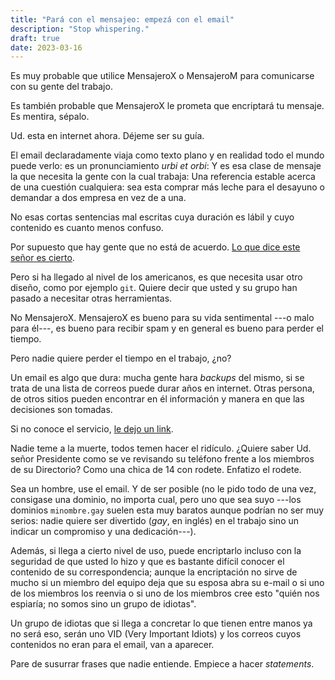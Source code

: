 ```yaml
---
title: "Pará con el mensajeo: empezá con el email"
description: "Stop whispering."
draft: true
date: 2023-03-16
---
```


Es muy probable que utilice MensajeroX o MensajeroM para comunicarse con su gente del trabajo.

Es también probable que MensajeroX le prometa que encriptará tu mensaje. Es mentira, sépalo.

Ud. esta en internet ahora. Déjeme ser su guía.

El email declaradamente viaja como texto plano y en realidad todo el mundo puede verlo: es un pronunciamiento _urbi et orbi_: Y es esa clase de mensaje la que necesita la gente con la cual trabaja: Una referencia estable acerca de una cuestión cualquiera: sea esta comprar más leche para el desayuno o demandar a dos empresa en vez de a una.

No esas cortas sentencias mal escritas cuya duración es lábil y cuyo contenido es cuanto menos confuso.

Por supuesto que  hay gente que no está de acuerdo. [Lo que dice este señor es cierto](https://news.ycombinator.com/item?id=13631069).

Pero si ha llegado al nivel de los americanos, es que necesita usar otro diseño, como por ejemplo ```git```. Quiere decir que usted y su grupo han pasado a necesitar otras herramientas.

No MensajeroX. MensajeroX es bueno para su vida sentimental ---o malo para él---, es bueno para recibir spam y en general es bueno para perder el tiempo.

Pero nadie quiere perder el tiempo en el trabajo, ¿no?

Un email es algo que dura: mucha gente hara _backups_ del mismo, si se trata de una lista de correos puede durar años en internet. Otras persona, de otros sitios pueden encontrar en él información y manera en que las decisiones son tomadas.

Si no conoce el servicio, [le dejo un link](https://explained-from-first-principles.com/email/).

Nadie teme a la muerte, todos temen hacer el ridículo. ¿Quiere saber Ud. señor Presidente como se ve revisando su teléfono frente a los miembros de su Directorio? Como una chica de 14 con rodete. Enfatizo el rodete.

Sea un hombre, use el email. Y de ser posible (no le pido todo de una vez, consigase una dominio, no importa cual, pero uno que sea suyo ---los dominios ```minombre.gay``` suelen esta muy baratos aunque podrían no ser muy serios: nadie quiere ser divertido (_gay_, en inglés) en el trabajo sino un indicar un compromiso y una dedicación---).

Además, si llega a cierto nivel de uso, puede encriptarlo incluso con la seguridad de que usted lo hizo y que es bastante difícil conocer el contenido de su correspondencia; aunque la encriptación no sirve de mucho si un miembro del equipo deja que su esposa abra su e-mail o si uno de los miembros los reenvia o si uno de los miembros cree esto "quién nos espiaría; no somos sino un grupo de idiotas".

Un grupo de idiotas que si llega a concretar lo que tienen entre manos ya no será eso, serán uno VID (Very Important Idiots) y los correos cuyos contenidos no eran para el email, van a aparecer.

Pare de susurrar frases que nadie entiende. Empiece a hacer _statements_.
